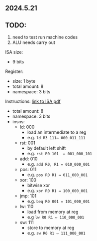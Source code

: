 ## 2024.5.21  

## TODO:
  1. need to test run machine codes
  2. ALU needs carry out


ISA size:
 - 9 bits  


Register:
- size: 1 byte
- total amount: 8 
- namespace: 3 bits

Instructions:
[link to ISA pdf](https://drive.google.com/file/d/13Y4vb4rbdHncJQRD8_gCckEcnlmZvwQp/view?usp=sharing)
- total amount: 8 
- namespace: 3 bits
- insns:
  - ld: 000
    -  load an intermediate to a reg
    -  e.g. `ld R3 111⇔ 000_011_111`
  - rst: 001
    - by default left shift
    -  e.g. `rst R0 101  ⇔ 001_000_101`
  - add: 010
    - e.g. `add R0, R1 ⇔ 010_000_001`
  - pos: 011
    - e.g. `pos R0 R1 ⇔ 011_000_001`
  - xor: 100
    -  bitwise xor
    -  e.g. `xor R0 R1 ⇔ 100_000_001`
  - jmp: 101
    -  e.g. `beq R0 001 ⇔ 101_000_001`
  - lw: 110
    -  load from memory at reg
    -  e.g `lw R0 R1 ⇔ 110_000_001`
  - sw: 111
    -  store to memory at reg
    -  e.g. `sw R0 R1 ⇔ 111_000_001`
 
